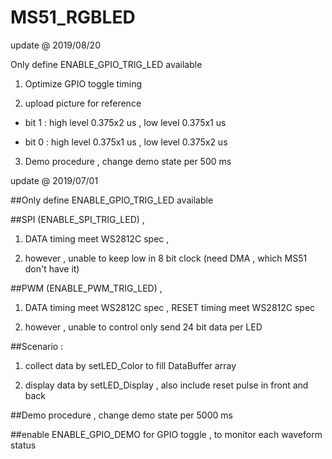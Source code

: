 # MS51_RGBLED

update @ 2019/08/20

Only define ENABLE_GPIO_TRIG_LED available

1. Optimize GPIO toggle timing 

2. upload picture for reference

- bit 1 : high level 0.375x2 us , low level 0.375x1 us

- bit 0 : high level 0.375x1 us , low level 0.375x2 us

3. Demo procedure , change demo state per 500 ms

update @ 2019/07/01

##Only define ENABLE_GPIO_TRIG_LED available

##SPI (ENABLE_SPI_TRIG_LED) , 

1. DATA timing meet WS2812C spec , 

2. however , unable to keep low in 8 bit clock (need DMA , which MS51 don't have it)

##PWM (ENABLE_PWM_TRIG_LED) , 

1. DATA timing meet WS2812C spec , RESET timing meet WS2812C spec

2. however , unable to control only send 24 bit data per LED

##Scenario : 

1. collect data by setLED_Color to fill DataBuffer array

2. display data by setLED_Display , also include reset pulse in front and back

##Demo procedure , change demo state per 5000 ms

##enable ENABLE_GPIO_DEMO for GPIO toggle , to monitor each waveform status
